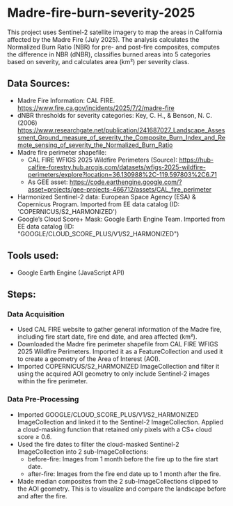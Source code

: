 # Madre-fire-burn-severity-2025
This project uses Sentinel-2 satellite imagery to map the areas in California affected by the Madre Fire (July 2025). The analysis calculates the Normalized Burn Ratio (NBR) for pre- and post-fire composites, computes the difference in NBR (dNBR), classifies burned areas into 5 categories based on severity, and calculates area (km²) per severity class.

## Data Sources:
- Madre Fire Information: CAL FIRE. https://www.fire.ca.gov/incidents/2025/7/2/madre-fire
- dNBR thresholds for severity categories: Key, C. H., & Benson, N. C. (2006) https://www.researchgate.net/publication/241687027_Landscape_Assessment_Ground_measure_of_severity_the_Composite_Burn_Index_and_Remote_sensing_of_severity_the_Normalized_Burn_Ratio
- Madre fire perimeter shapefile: 
  - CAL FIRE WFIGS 2025 Wildfire Perimeters (Source): https://hub-calfire-forestry.hub.arcgis.com/datasets/wfigs-2025-wildfire-perimeters/explore?location=36.130988%2C-119.597803%2C6.71
  - As GEE asset: https://code.earthengine.google.com/?asset=projects/gee-projects-466712/assets/CAL_fire_perimeter
- Harmonized Sentinel-2 data: European Space Agency (ESA) & Copernicus Program. Imported from EE data catalog (ID: 'COPERNICUS/S2_HARMONIZED')
- Google’s Cloud Score+ Mask: Google Earth Engine Team. Imported from EE data catalog (ID: "GOOGLE/CLOUD_SCORE_PLUS/V1/S2_HARMONIZED")

## Tools used:
- Google Earth Engine (JavaScript API)

## Steps:
### Data Acquisition
- Used CAL FIRE website to gather general information of the Madre fire, including fire start date, fire end date, and area affected (km²).
- Downloaded the Madre fire perimeter shapefile from CAL FIRE WFIGS 2025 Wildfire Perimeters. Imported it as a FeatureCollection and used it to create a geometry of the Area of Interest (AOI).
- Imported COPERNICUS/S2_HARMONIZED ImageCollection and filter it using the acquired AOI geometry to only include Sentinel-2 images within the fire perimeter.
### Data Pre-Processing
- Imported GOOGLE/CLOUD_SCORE_PLUS/V1/S2_HARMONIZED ImageCollection and linked it to the Sentinel-2 ImageCollection. Applied a cloud-masking function that retained only pixels with a CS+ cloud score ≥ 0.6.
- Used the fire dates to filter the cloud-masked Sentinel-2 ImageCollection into 2 sub-ImageCollections:
  - before-fire: Images from 1 month before the fire up to the fire start date.
  - after-fire: Images from the fire end date up to 1 month after the fire.
- Made median composites from the 2 sub-ImageCollections clipped to the AOI geometry. This is to visualize and compare the landscape before and after the fire.


